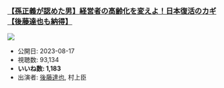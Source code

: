 ### [【孫正義が認めた男】経営者の高齢化を変えよ！日本復活のカギ【後藤達也も納得】](https://www.youtube.com/watch?v=K4pPmC3G8pU)
[![](https://img.youtube.com/vi/K4pPmC3G8pU/sddefault.jpg)](https://www.youtube.com/watch?v=K4pPmC3G8pU)
-   公開日: 2023-08-17
-   視聴数: 93,134
-   **いいね数: 1,183**
-   出演者: [後藤達也](/rehacq_fan/people/後藤達也 "wikilink"), 村上臣
